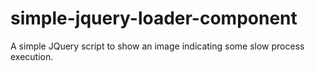 # simple-jquery-loader-component
A simple JQuery script to show an image indicating some slow process execution.
